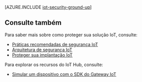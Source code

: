 <properties
 pageTitle="Proteger sua solução IoT desde o início para cima | Microsoft Azure"
 description="Este artigo descreve os recursos de segurança interna do Microsoft Azure IoT Suite"
 services="iot-hub"
 documentationCenter=""
 authors="YuriDio"
 manager="timlt"
 editor=""/>

<tags
 ms.service="iot-hub"
 ms.devlang="na"
 ms.topic="article"
 ms.tgt_pltfrm="na"
 ms.workload="na"
 ms.date="10/17/2016"
 ms.author="yurid"/>

[AZURE.INCLUDE [iot-security-ground-up](../../includes/iot-security-ground-up.md)]

## <a name="see-also"></a>Consulte também

Para saber mais sobre como proteger sua solução IoT, consulte:

- [Práticas recomendadas de segurança IoT][lnk-security-best-practices]
- [Arquitetura de segurança IoT][lnk-security-architecture]
- [Proteger sua implantação IoT][lnk-security-deployment]

Para explorar os recursos do IoT Hub, consulte:

- [Simular um dispositivo com o SDK do Gateway IoT][lnk-gateway]

[lnk-security-best-practices]: iot-hub-security-best-practices.md
[lnk-security-architecture]: iot-hub-security-architecture.md
[lnk-security-deployment]: iot-hub-security-deployment.md

[lnk-gateway]: iot-hub-linux-gateway-sdk-simulated-device.md